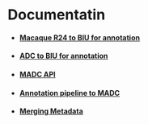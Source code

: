 
# Documentatin


- #### [Macaque R24 to BIU for annotation](./documentation/Macaque_R24_to_biu/index.md)
- #### [ADC to BIU for annotation](./documentation/adc_to_biu/index.md)
- #### [MADC API](./documentation/madc_api/index.md)
- #### [Annotation pipeline to MADC](./documentation/annotation_pipeline_to_madc/index.md)
- #### [Merging Metadata](./documentation/Merging_Metadata/index.md)

